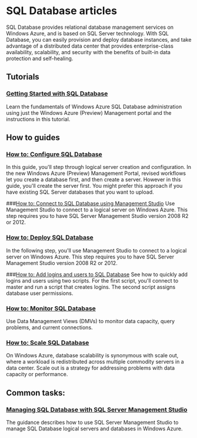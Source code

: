 # SQL Database articles
SQL Database provides relational database management services on Windows Azure, and is based on SQL Server technology. With SQL Database, you can easily provision and deploy database instances, and take advantage of a distributed data center that provides enterprise-class availability, scalability, and security with the benefits of built-in data protection and self-healing. 

## Tutorials
### [Getting Started with SQL Database](./get-started-sql-database/)
Learn the fundamentals of Windows Azure SQL Database administration using just the Windows Azure (Preview) Management portal and the instructions in this tutorial. 

## How to guides
### [How to: Configure SQL Database](./howto-configure-sqldb/)
In this guide, you'll step through logical server creation and configuration. In the new Windows Azure (Preview) Management Portal, revised workflows let you create a database first, and then create a server. However in this guide, you'll create the server first. You might prefer this approach if you have existing SQL Server databases that you want to upload.

###[How to: Connect to SQL Database using Management Studio](./howto-connect-sqldb/)
Use Management Studio to connect to a logical server on Windows Azure. This step requires you to have SQL Server Management Studio version 2008 R2 or 2012.

### [How to: Deploy SQL Database](./howto-deploy-sqldb/)
In the following step, you'll use Management Studio to connect to a logical server on Windows Azure. This step requires you to have SQL Server Management Studio version 2008 R2 or 2012.

###[How to: Add logins and users to SQL Database](./howto-add-users-sqldb/)
See how to quickly add logins and users using two scripts. For the first script, you'll connect to master and run a script that creates logins. The second script assigns database user permissions. 

### [How to: Monitor SQL Database](./howto-monitor-sqldb/)
Use Data Management Views (DMVs) to monitor data capacity, query problems, and current connections.

### [How to: Scale SQL Database](./howto-scale-sqldb/)
On Windows Azure, database scalability is synonymous with scale out, where a workload is redistributed across multiple commodity servers in a data center. Scale out is a strategy for addressing problems with data capacity or performance.

## Common tasks:
### [Managing SQL Database with SQL Server Management Studio](./manage-sql-database/)
The guidance describes how to use SQL Server Management Studio to manage SQL Database logical servers and databases in Windows Azure.
